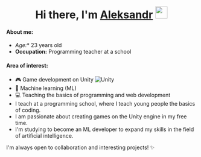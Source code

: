 <h1 align="center">Hi there, I'm <a href="https://daniilshat.ru/" target="_blank">Aleksandr</a> 
<img src="https://github.com/blackcater/blackcater/raw/main/images/Hi.gif" height="32"/></h1>


#### About me:

- *Age:** 23 years old 
- **Occupation:** Programming teacher at a school 
#### **Area of interest:** 
- 🎮 Game development on Unity 	![Unity](https://img.shields.io/badge/unity-%23000000.svg?style=for-the-badge&logo=unity&logoColor=white)
- 🤖 Machine learning (ML) 
- 💻 Teaching the basics of programming and web development 
- I teach at a programming school, where I teach young people the basics of coding. 
- I am passionate about creating games on the Unity engine in my free time. 
- I'm studying to become an ML developer to expand my skills in the field of artificial intelligence. 

 I'm always open to collaboration and interesting projects! ✨
